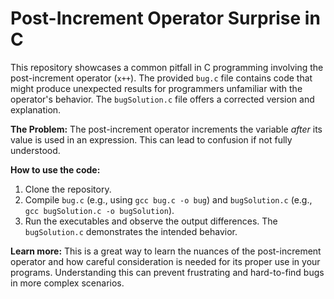 # Post-Increment Operator Surprise in C

This repository showcases a common pitfall in C programming involving the post-increment operator (`x++`). The provided `bug.c` file contains code that might produce unexpected results for programmers unfamiliar with the operator's behavior. The `bugSolution.c` file offers a corrected version and explanation.

**The Problem:**
The post-increment operator increments the variable *after* its value is used in an expression.  This can lead to confusion if not fully understood. 

**How to use the code:**
1. Clone the repository.
2. Compile `bug.c` (e.g., using `gcc bug.c -o bug`) and `bugSolution.c` (e.g., `gcc bugSolution.c -o bugSolution`).
3. Run the executables and observe the output differences.  The `bugSolution.c` demonstrates the intended behavior. 

**Learn more:** 
This is a great way to learn the nuances of the post-increment operator and how careful consideration is needed for its proper use in your programs. Understanding this can prevent frustrating and hard-to-find bugs in more complex scenarios. 